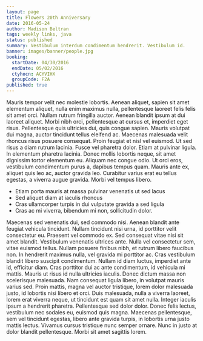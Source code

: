 ```yaml
---
layout: page
title: Flowers 20th Anniversary
date: 2016-05-24
author: Madison Beltran
tags: weekly links, java
status: published
summary: Vestibulum interdum condimentum hendrerit. Vestibulum id.
banner: images/banner/people.jpg
booking:
  startDate: 04/30/2016
  endDate: 05/02/2016
  ctyhocn: ACYVIHX
  groupCode: F2A
published: true
---
```

Mauris tempor velit nec molestie lobortis. Aenean aliquet, sapien sit amet elementum aliquet, nulla enim maximus nulla, pellentesque laoreet felis felis sit amet orci. Nullam rutrum fringilla auctor. Aenean blandit ipsum at dui laoreet aliquet. Morbi nibh orci, pellentesque at cursus et, imperdiet eget risus. Pellentesque quis ultricies dui, quis congue sapien. Mauris volutpat dui magna, auctor tincidunt tellus eleifend ac. Maecenas malesuada velit rhoncus risus posuere consequat. Proin feugiat et nisl vel euismod.
Ut sed risus a diam rutrum lacinia. Fusce vel pharetra dolor. Etiam at pulvinar ligula. In elementum pharetra lacinia. Donec mollis lobortis neque, sit amet dignissim tortor elementum eu. Aliquam nec congue odio. Ut orci eros, vestibulum condimentum purus a, dapibus tempus quam. Mauris ante ex, aliquet quis leo ac, auctor gravida leo. Curabitur varius erat eu tellus egestas, a viverra augue gravida. Morbi vel tempus libero.

* Etiam porta mauris at massa pulvinar venenatis ut sed lacus
* Sed aliquet diam at iaculis rhoncus
* Cras ullamcorper turpis in dui vulputate gravida a sed ligula
* Cras ac mi viverra, bibendum mi non, sollicitudin dolor.

Maecenas sed venenatis dui, sed commodo nisi. Aenean blandit ante feugiat vehicula tincidunt. Nullam tincidunt nisi urna, id porttitor velit consectetur eu. Praesent vel commodo ex. Sed consequat vitae nisi sit amet blandit. Vestibulum venenatis ultrices ante. Nulla vel consectetur sem, vitae euismod tellus. Nullam posuere finibus nibh, et rutrum libero faucibus non. In hendrerit maximus nulla, vel gravida mi porttitor ac. Cras vestibulum blandit libero suscipit condimentum. Nullam id diam luctus, imperdiet ante id, efficitur diam. Cras porttitor dui ac ante condimentum, id vehicula mi mattis. Mauris ut risus id nulla ultricies iaculis. Donec dictum massa non scelerisque malesuada.
Nam consequat ligula libero, in volutpat mauris varius sed. Proin mattis, magna vel auctor tristique, lorem dolor malesuada justo, id lobortis nisi libero et orci. Duis malesuada, nulla a viverra laoreet, lorem erat viverra neque, ut tincidunt est quam sit amet nulla. Integer iaculis ipsum a hendrerit pharetra. Pellentesque sed dolor dolor. Donec felis lectus, vestibulum nec sodales eu, euismod quis magna. Maecenas pellentesque, sem vel tincidunt egestas, libero ante gravida turpis, in lobortis urna justo mattis lectus. Vivamus cursus tristique nunc semper ornare. Nunc in justo at dolor blandit pellentesque. Morbi sit amet sagittis lorem.
